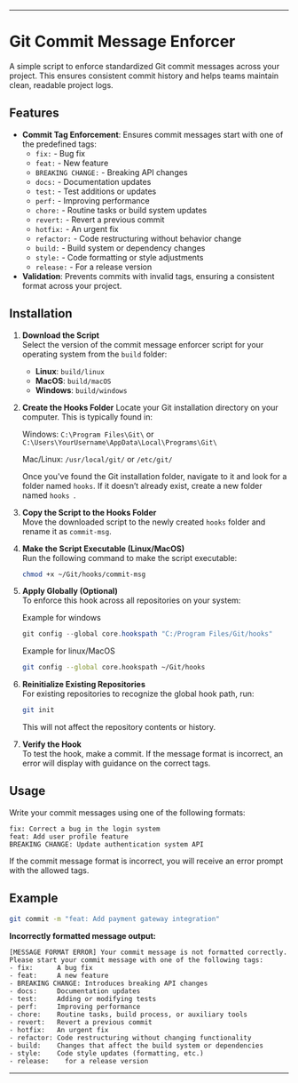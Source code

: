 
---

# Git Commit Message Enforcer

A simple script to enforce standardized Git commit messages across your project. This ensures consistent commit history and helps teams maintain clean, readable project logs.

## Features

- **Commit Tag Enforcement**: Ensures commit messages start with one of the predefined tags:
  - `fix:` - Bug fix
  - `feat:` - New feature
  - `BREAKING CHANGE:` - Breaking API changes
  - `docs:` - Documentation updates
  - `test:` - Test additions or updates
  - `perf:` - Improving performance
  - `chore:` - Routine tasks or build system updates
  - `revert:` - Revert a previous commit
  - `hotfix:` - An urgent fix
  - `refactor:` - Code restructuring without behavior change
  - `build:` - Build system or dependency changes
  - `style:` - Code formatting or style adjustments
  - `release:` - For a release version
- **Validation**: Prevents commits with invalid tags, ensuring a consistent format across your project.

## Installation

1. **Download the Script**  
   Select the version of the commit message enforcer script for your operating system from the `build` folder:
   
   - **Linux**: `build/linux`
   - **MacOS**: `build/macOS`
   - **Windows**: `build/windows`

2. **Create the Hooks Folder**
   Locate your Git installation directory on your computer. This is typically found in:

   Windows: `C:\Program Files\Git\` or `C:\Users\YourUsername\AppData\Local\Programs\Git\`
   
   Mac/Linux: `/usr/local/git/` or `/etc/git/`

    Once you've found the Git installation folder, navigate to it and look for a folder named `hooks`. If it doesn’t already exist, create a new folder named `hooks `.

4. **Copy the Script to the Hooks Folder**  
   Move the downloaded script to the newly created `hooks` folder and rename it as `commit-msg`.

5. **Make the Script Executable (Linux/MacOS)**  
   Run the following command to make the script executable:
   ```bash
   chmod +x ~/Git/hooks/commit-msg
   ```

6. **Apply Globally (Optional)**  
   To enforce this hook across all repositories on your system:

   Example for windows
   ```powershell
   git config --global core.hookspath "C:/Program Files/Git/hooks"
   ```
   Example for linux/MacOS
   ```bash
   git config --global core.hookspath ~/Git/hooks
   ```

7. **Reinitialize Existing Repositories**  
   For existing repositories to recognize the global hook path, run:
   ```bash
   git init
   ```
   This will not affect the repository contents or history.

8. **Verify the Hook**  
   To test the hook, make a commit. If the message format is incorrect, an error will display with guidance on the correct tags.

## Usage

Write your commit messages using one of the following formats:

```
fix: Correct a bug in the login system
feat: Add user profile feature
BREAKING CHANGE: Update authentication system API
```

If the commit message format is incorrect, you will receive an error prompt with the allowed tags.

## Example

```bash
git commit -m "feat: Add payment gateway integration"
```

**Incorrectly formatted message output:**

```
[MESSAGE FORMAT ERROR] Your commit message is not formatted correctly.
Please start your commit message with one of the following tags:
- fix:      A bug fix
- feat:     A new feature
- BREAKING CHANGE: Introduces breaking API changes
- docs:     Documentation updates
- test:     Adding or modifying tests
- perf:     Improving performance
- chore:    Routine tasks, build process, or auxiliary tools
- revert:   Revert a previous commit
- hotfix:   An urgent fix
- refactor: Code restructuring without changing functionality
- build:    Changes that affect the build system or dependencies
- style:    Code style updates (formatting, etc.)
- release:    for a release version
```


---

